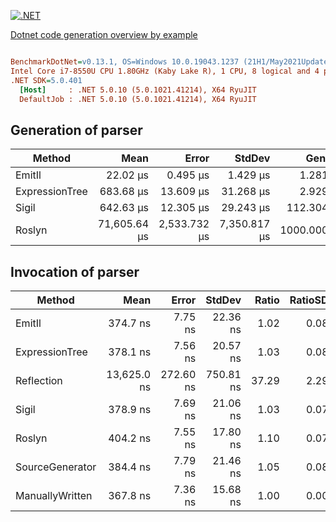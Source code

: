 [![.NET](https://github.com/MaximTkachenko/dotnet-code-generation-overview-by-example/actions/workflows/dotnet.yml/badge.svg)](https://github.com/MaximTkachenko/dotnet-code-generation-overview-by-example/actions/workflows/dotnet.yml)

[Dotnet code generation overview by example](https://mtkachenko.me/blog/dotnet/2021/10/03/dotnet-code-generation.html)

``` ini

BenchmarkDotNet=v0.13.1, OS=Windows 10.0.19043.1237 (21H1/May2021Update)
Intel Core i7-8550U CPU 1.80GHz (Kaby Lake R), 1 CPU, 8 logical and 4 physical cores
.NET SDK=5.0.401
  [Host]     : .NET 5.0.10 (5.0.1021.41214), X64 RyuJIT
  DefaultJob : .NET 5.0.10 (5.0.1021.41214), X64 RyuJIT


```

## Generation of parser
|         Method |         Mean |        Error |       StdDev |     Gen 0 |  Gen 1 |  Gen 2 | Allocated |
|--------------- |-------------:|-------------:|-------------:|----------:|-------:|-------:|----------:|
|         EmitIl |     22.02 μs |     0.495 μs |     1.429 μs |    1.2817 | 0.6409 | 0.0305 |      5 KB |
| ExpressionTree |    683.68 μs |    13.609 μs |    31.268 μs |    2.9297 | 0.9766 |      - |     14 KB |
|          Sigil |    642.63 μs |    12.305 μs |    29.243 μs |  112.3047 |      - |      - |    460 KB |
|         Roslyn | 71,605.64 μs | 2,533.732 μs | 7,350.817 μs | 1000.0000 |      - |      - |  5,826 KB |

## Invocation of parser
|          Method |        Mean |     Error |    StdDev | Ratio | RatioSD |  Gen 0 | Allocated |
|---------------- |------------:|----------:|----------:|------:|--------:|-------:|----------:|
|          EmitIl |    374.7 ns |   7.75 ns |  22.36 ns |  1.02 |    0.08 | 0.0095 |      40 B |
|  ExpressionTree |    378.1 ns |   7.56 ns |  20.57 ns |  1.03 |    0.08 | 0.0095 |      40 B |
|      Reflection | 13,625.0 ns | 272.60 ns | 750.81 ns | 37.29 |    2.29 | 0.7782 |   3,256 B |
|           Sigil |    378.9 ns |   7.69 ns |  21.06 ns |  1.03 |    0.07 | 0.0095 |      40 B |
|          Roslyn |    404.2 ns |   7.55 ns |  17.80 ns |  1.10 |    0.07 | 0.0095 |      40 B |
| SourceGenerator |    384.4 ns |   7.79 ns |  21.46 ns |  1.05 |    0.08 | 0.0095 |      40 B |
| ManuallyWritten |    367.8 ns |   7.36 ns |  15.68 ns |  1.00 |    0.00 | 0.0095 |      40 B |
